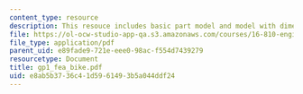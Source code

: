 ```yaml
---
content_type: resource
description: This resouce includes basic part model and model with dimensions.
file: https://ol-ocw-studio-app-qa.s3.amazonaws.com/courses/16-810-engineering-design-and-rapid-prototyping-january-iap-2005/e8ab5b3736c41d5961493b5a044ddf24_gp1_fea_bike.pdf
file_type: application/pdf
parent_uid: e89fade9-721e-eee0-98ac-f554d7439279
resourcetype: Document
title: gp1_fea_bike.pdf
uid: e8ab5b37-36c4-1d59-6149-3b5a044ddf24
---
```

